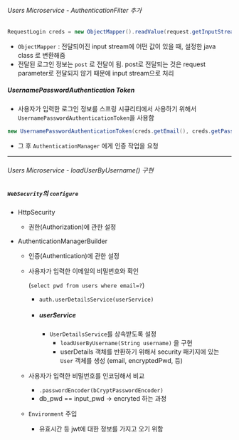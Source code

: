 ###### Users Microservice - AuthenticationFilter 추가

```java
RequestLogin creds = new ObjectMapper().readValue(request.getInputStream(), RequestLogin.class);
```

- `ObjectMapper` : 전달되어진 input stream에 어떤 값이 있을 때, 설정한 java class 로 변환해줌
- 전달된 로그인 정보는 `post` 로 전달이 됨. post로 전달되는 것은 request parameter로 전달되지 않기 때문에 input stream으로 처리

##### UsernamePasswordAuthentication Token

- 사용자가 입력한 로그인 정보를 스프링 시큐리티에서 사용하기 위해서 `UsernamePasswordAuthenticationToken`을 사용함

```java
new UsernamePasswordAuthenticationToken(creds.getEmail(), creds.getPassword(), new ArrayList<>());
```

- 그 후 `AuthenticationManager` 에게 인증 작업을 요청

  

---

###### Users Microservice - loadUserByUsername() 구현

##### `WebSecurity`의 `configure`

- HttpSecurity

  - 권한(Authorization)에 관한 설정

- AuthenticationManagerBuilder

  - 인증(Authentication)에 관한 설정

  - 사용자가 입력한 이메일의 비밀번호와 확인 

    (`select pwd from users where email=?`)

    - `auth.userDetailsService(userService)`

    - ##### userService

      - `UserDetailsService`를 상속받도록 설정
        - `loadUserByUsername(String username)` 을 구현
        - userDetails 객체를 반환하기 위해서 security 패키지에 있는 `User` 객체를 생성 (email, encryptedPwd, 등)

  - 사용자가 입력한 비밀번호를 인코딩해서 비교

    - `.passwordEncoder(bCryptPasswordEncoder)`
    - db_pwd == input_pwd -> encryted 하는 과정

  - `Environment` 주입

    - 유효시간 등 jwt에 대한 정보를 가지고 오기 위함

